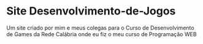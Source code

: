 # Site Desenvolvimento-de-Jogos
 Um site criado por mim e meus colegas para o Curso de Desenvolvimento de Games da Rede Calábria onde eu fiz o meu curso de Programação WEB
